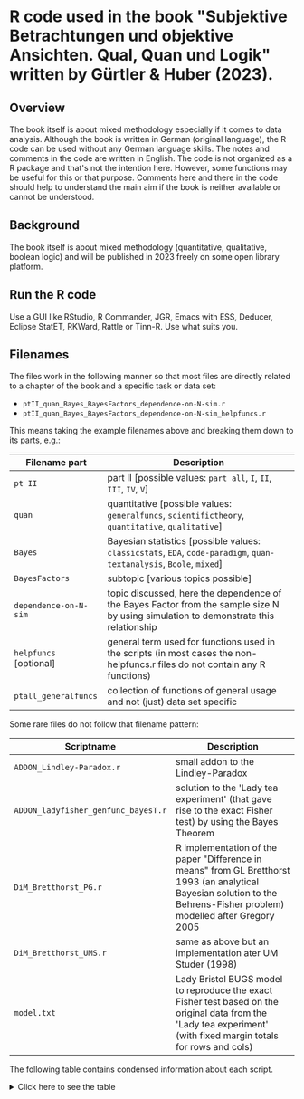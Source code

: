 ﻿# R code used in the book "Subjektive Betrachtungen und objektive Ansichten. Qual, Quan und Logik" written by Gürtler & Huber (2023).

## Overview

The book itself is about mixed methodology especially if it comes to data analysis. Although the book is written in German (original language), the R code can be used without any German language skills. The notes and comments in the code are written in English. The code is not organized as a R package and that's not the intention here. However, some functions may be useful for this or that purpose. Comments here and there in the code should help to understand the main aim if the book is neither available or cannot be understood.

## Background

The book itself is about mixed methodology (quantitative, qualitative, boolean logic) and will be published in 2023 freely on some open library platform.

## Run the R code

Use a GUI like RStudio, R Commander, JGR, Emacs with ESS, Deducer, Eclipse StatET, RKWard, Rattle or Tinn-R. Use what suits you.

## Filenames

The files work in the following manner so that most files are directly related to a chapter of the book and a specific task or data set:

- `ptII_quan_Bayes_BayesFactors_dependence-on-N-sim.r`
- `ptII_quan_Bayes_BayesFactors_dependence-on-N-sim_helpfuncs.r`

This means taking the example filenames above and breaking them down to its parts, e.g.:

| Filename part | Description |
| --- | --- |
| `pt II` | part II [possible values: `part all`, `I`, `II`, `III`, `IV`, `V`] |
| `quan` | quantitative [possible values: `generalfuncs`, `scientifictheory`, `quantitative`, `qualitative`] |
| `Bayes` | Bayesian statistics [possible values: `classicstats`, `EDA`, `code-paradigm`, `quan-textanalysis`, `Boole`, `mixed`] |
| `BayesFactors` | subtopic [various topics possible] |
| `dependence-on-N-sim` | topic discussed, here the dependence of the Bayes Factor from the sample size N by using simulation to demonstrate this relationship |
| `helpfuncs` [optional] | general term used for functions used in the scripts (in most cases the non-helpfuncs.r files do not contain any R functions) |
| `ptall_generalfuncs` | collection of functions of general usage and not (just) data set specific |

Some rare files do not follow that filename pattern:

| Scriptname | Description |
| --- | --- |
| `ADDON_Lindley-Paradox.r` | small addon to the Lindley-Paradox
| `ADDON_ladyfisher_genfunc_bayesT.r` | solution to the 'Lady tea experiment' (that gave rise to the exact Fisher test) by using the Bayes Theorem
| `DiM_Bretthorst_PG.r` | R implementation of the paper "Difference in means" from GL Bretthorst 1993 (an analytical Bayesian solution to the Behrens-Fisher problem) modelled after Gregory 2005
| `DiM_Bretthorst_UMS.r` | same as above but an implementation ater UM Studer (1998)
| `model.txt` | Lady Bristol BUGS model to reproduce the exact Fisher test based on the original data from the 'Lady tea experiment' (with fixed margin totals for rows and cols)


The following table contains condensed information about each script.

<details>

<summary>Click here to see the table</summary>

| Scriptname | Description |
| --- | --- |
| **all parts** | general functions |
| ptall_generalfuncs.r |  |
| ptall_generalfuncs_Bayes_Beta_determine.r |  |
| ptall_generalfuncs_Bayes_binomial.r |  |
| ptall_generalfuncs_Bayes_binomial-prop-test.r |  |
| ptall_generalfuncs_brob-integral.r |  |
| **Part I** | Scientific Theory |
| ptI_sciencetheory_logic.r |  |
| **Part II** | Classical Statistics |
| | **Central limit theorem** |
| ptII_quan_classicstats_centrallimittheorem.r |  |
| ptII_quan_classicstats_centrallimittheorem_helpfuncs.r |  |
| | **Power** |
| ptII_quan_classicstats_dealingwithpower.r |  |
| | **Effect sizes** |
| ptII_quan_classicstats_effectsizes.r |  |
| ptII_quan_classicstats_effectsizes_helpfuncs.r |  |
| ptII_quan_classicstats_effectsizes_helpfuncs_sjstats.r |  |
| | **Never one method to rule them all** |
| ptII_quan_classicstats_equivalentmethods.r |  |
| ptII_quan_classicstats_equivalentmethods_helpfuncs.r |  |
| | **Fisher** |
| ptII_quan_classicstats_Fisher_ladyteataste.r |  |
| | **type S and M error** |
| ptII_quan_classicstats_GandC_type-S-M-error.r |  |
| ptII_quan_classicstats_GandC_type-S-M-error_helpfuncs.r |  |
| | **Jefferys-Lindley Paradox** |
| ptII_quan_classicstats_JeffreysLindleyparadox.r |  |
| | **Missing Data (NA)** |
| ptII_quan_classicstats_missingdata.r |  |
| | **Distributions** |
| ptII_quan_classicstats_normaldist_residuals.r |  |
| ptII_quan_classicstats_normal-vs-t.r |  |
| | **Neyman-Pearson Confidence Intervals** |
| ptII_quan_classicstats_N-P_confint.r |  |
| ptII_quan_classicstats_N-P_confint_bayesboot.r |  |
| ptII_quan_classicstats_N-P_confint_errorbars.r |  |
| ptII_quan_classicstats_N-P_confint_helpfuncs.r |  |
| ptII_quan_classicstats_N-P_confint_p-t-value.r |  |
| ptII_quan_classicstats_N-P_confint_p-t-value_helpfuncs.r |  |
| ptII_quan_classicstats_N-P_confint-errorbars_helpfuncs.r |  |
| | **Simulating data (empirical example)** |
| ptII_quan_classicstats_N-P_example-soccer-sim.r |  |
| ptII_quan_classicstats_N-P_example-soccer-sim_helpfuncs.r |  |
| | **Null Hypothesis Significance Testing** |
**| ptII_quan_classicstats_NHST_nulldist.r |  |
| ptII_quan_classicstats_N-P_nulldist-hypotest.r |  |
| ptII_quan_classicstats_N-P_nulldist-hypotest_helpfuncs.r |  |
**| ptII_quan_classicstats_nullritual.r |  |
| | **Neyman-Pearson** |
| ptII_quan_classicstats_N-P_powerfunc.r |  |
| ptII_quan_classicstats_N-P_SE-N-dep.r |  |
| ptII_quan_classicstats_N-P_simulation.r |  |
| ptII_quan_classicstats_N-P_stat-signif-isNOT-practsignif.r |  |
| | **Outliers** |
| ptII_quan_classicstats_outliers-and-influentialpoints.r |  |
| ptII_quan_classicstats_outliers-and-influentialpoints_helpfuncs.r |  |
| | **p-values and p-hacking** |
| ptII_quan_classicstats_p-hacking-sim.r |  |
| ptII_quan_classicstats_p-hacking-sim_helpfuncs.r |  |
| ptII_quan_classicstats_p-t-df-relationship.r |  |
| ptII_quan_classicstats_pvalue-as-base.r |  |
| | **Randomization** |
| ptII_quan_classicstats_randomization.r |  |
| | **R-Index and z-curves** |
| ptII_quan_classicstats_R-index_z-curve.r |  |
| ptII_quan_classicstats_R-index_z-curve_helpfuncs.r |  |
| | **Simpson paradox** |
| ptII_quan_classicstats_Simpsonparadox.r |  |
| ptII_quan_classicstats_Simpsonparadox_helpfuncs.r |  |
| | **Variances** |
| ptII_quan_classicstats_varianceestimation.r |  |
| ptII_quan_classicstats_varianceestimation_helpfuncs.r |  |
| ptII_quan_classicstats_variancehomogeneity.r |  |
| | |
| **Part II** | Exploratory Data Analysis (EDA) |
| | **Basics and robust methods** |
| ptII_quan_EDA_intro_overviewrobust.r |  |
| ptII_quan_EDA_intro_overviewrobust_helpfuncs.r |  |
| | **Empirical examples** |
| ptII_quan_EDA_case_Anderson_iris-species-in-biology.r |  |
| ptII_quan_EDA_case_Chiro_heartrate-variability.r |  |
| ptII_quan_EDA_case_Chiro_heartrate-variability_helpfuncs.r |  |
| ptII_quan_EDA_case_German-states-population.r |  |
| ptII_quan_EDA_case_Spain_leadership-in-education.r |  |
| ptII_quan_EDA_case_Spain_leadership-in-education_helpfuncs.r |  |
| ptII_quan_EDA_case_Suisse-fertility.r |  |
| ptII_quan_EDA_case_Suisse-fertility_helpfuncs.r |  |
| ptII_quan_EDA_case_Titanic_death-and-dying.r |  |
| ptII_quan_EDA_case_Titanic_death-and-dying_helpfuncs.r |  |
| | **Simulating pi** |
| ptII_quan_simulate-pi.r |  |
| ptII_quan_simulate-pi_helpfuncs.r |  |
| **Part II** | Bayesian Statistics |
| | **Bayes Factors** |
| ptII_quan_Bayes_BayesFactors_dependence-on-N-sim.r |  |
| ptII_quan_Bayes_BayesFactors_dependence-on-N-sim_helpfuncs.r |  |
| ptII_quan_Bayes_BayesFactors_further-remarks.r |  |
| ptII_quan_Bayes_BayesFactors_test-hypos.r |  |
| | **Reflections on the Be studym** |
| ptII_quan_Bayes_Bem-study-aspects.r |  |
| | **Beta distribution** |
| ptII_quan_Bayes_Beta-distribution.r |  |
**| ptII_quan_Bayes_find-Beta-distribution-shapeparams.r |  |
| | **Empirical examples** |
| ptII_quan_Bayes_case_exp-extra-sensual-perception.r |  |
| ptII_quan_Bayes_case_presidential-debates_UPDATE.r |  |
| ptII_quan_Bayes_case_presidential-heights.r |  |
| ptII_quan_Bayes_case_presidential-heights_helpfuncs.r |  |
| ptII_quan_Bayes_case_startagain-successrates.r |  |
| ptII_quan_Bayes_case_startagain-successrates-longterm.r |  |
| ptII_quan_Bayes_case_wordcounts-PPC.r |  |
| ptII_quan_Bayes_case_wordcounts-PPC_helpfuncs.r |  |
| | **Entropy** |
| ptII_quan_Bayes_Entropy_KullbackLeibler.r |  |
| ptII_quan_Bayes_Entropy_KullbackLeibler_helpfuncs.r |  |
| | **Lady Bristol tea experiment** |
| ptII_quan_Bayes_Fisher_LadyBristol-Beta-disttribution.r |  |
| ptII_quan_Bayes_Fisher_LadyBristol-BUGS.r |  |
| ptII_quan_Bayes_Fisher_LadyBristol-BUGS_helpfuncs.r |  |
| | **Gamma Distribution** |
| ptII_quan_Bayes_Gamma-distribution.r |  |
| | **Markov Chain Monte Carlo (MCMC) examples** |
**| ptII_quan_Bayes_MC-simulation_binom-norm.r |  |
**| ptII_quan_Bayes_MetropolisHastings_example-normdist.r |  |
**| ptII_quan_Bayes_MH-Gibbs_example_helpfuncs.r |  |
| ptII_quan_Bayes_GibbsSampling_example-normdist.r |  |
**| ptII_quan_Bayes_JAGS_example-norm.r |  |
**| ptII_quan_Bayes_HMC.r |  |
**| ptII_quan_Bayes_HMC_helpfuncs.r |  |
| | **Highest Density Interval (HDI)** |
| ptII_quan_Bayes_HDI.r |  |
| ptII_quan_Bayes_HDI_helpfuncs.r |  |
| | **Information criteria** |
| ptII_quan_Bayes_information-criteria.r |  |
| ptII_quan_Bayes_information-criteria_helpfuncs.r |  |
| | **Bayes Theorem (general)** |
| ptII_quan_Bayes_intro-BayesTheorem_covid19-test.r |  |
| ptII_quan_Bayes_intro-BayesTheorem_medicaldiagnosis.r |  |
| ptII_quan_Bayes_intro-BayesTheorem_medicaldiagnosis_helpfuncs.r |  |
| ptII_quan_Bayes_intro-BayesTheorem_tea.r |  |
| | **Loss functions** |
| ptII_quan_Bayes_lossfun_startagain.r |  |
| | **Maximum Entropy** |
| ptII_quan_Bayes_MaximumEntropy.r |  |
| ptII_quan_Bayes_MaximumEntropy_helpfuncs.r |  |
| ptII_quan_Bayes_MaximumEntropy_Jaynes-fair-dice.r |  |
| ptII_quan_Bayes_MaximumEntropy_Jaynes-fair-dice_helpfuncs.r |  |
| | **Over- and underfitting** |
| ptII_quan_Bayes_over-and-underfitting.r |  |
| | **posterior** |
| ptII_quan_Bayes_posterior.r |  |
| | **Posterior Predictive Checks** |
| ptII_quan_Bayes_PPC_model-check.r |  |
| ptII_quan_Bayes_PPC_model-check_helpfuncs.r |  |
| ptII_quan_Bayes_PPC_model-check-graph.r |  |
| | **Relationship of prior, likelihood, and posterior** |
| ptII_quan_Bayes_Prior-Likeli-Post_relationship.r |  |
| | **Local minima** |
| ptII_quan_Bayes_problem-local-minima.r |  |
| | **Random Walk** |
| ptII_quan_Bayes_RandomWalk.r |  |
| ptII_quan_Bayes_RandomWalk_helpfuncs.r |  |
| | **Regularization** |
| ptII_quan_Bayes_regularization.r |  |
| | **Region of practical equivalence (ROPE)** |
| ptII_quan_Bayes_ROPE-BayesFactor.r |  |
| ptII_quan_Bayes_ROPE-BayesFactor_helpfuncs.r |  |
| | **Estimation mean** |
| ptII_quan_Bayes_simple-estimation-mean-post.r |  |
| ptII_quan_Bayes_simple-estimation-mean-post_helpfuncs.r |  |
| | **Simulating pi** |
| ptII_quan_Bayes_simulate-pi.r |  |
| ptII_quan_Bayes_simulate-pi_helpfuncs.r |  |
| **Part III** | Qualitative Data Analysis |
| | **Text Analysis and coding paradigm** |
| ptIII_qual_code-paradigm_table-analysis.r |  |
| ptIII_qual_quan-textanalysis.r |  |
| **Part IV** | Mixed Methods |
| | **Boolean algebra and Qualitative Comparative Analysis (QCA)** |
| ptIV_qual_Boole_basics.r |  |
| ptIV_qual_Boole_case_Krook_women-in-parliament.r |  |
| ptIV_qual_Boole_case_school-success.r |  |
| ptIV_qual_Boole_case_Titanic_death-and-dying.r |  |
| ptIV_qual_Boole_fuzzy-logic.r |  |
| ptIV_qual_Boole_logical-minimization.r |  |
| | **Something different** |
| ptV_mixed_prime-numbers.r |  |

>/details>

## Links in the R code

It is impossible to write any R code without external role models and code taken, borrowed, learned, etc. from other people. To give respect to that fact and to allow to deepen this or that understanding of R or one of the topic of the code, at some selected points the scripts contain URLs to external webpages. We cannot guarantee that those links still exist, because the internet changes too fast. They did when the scripts were written.

## Data sets

Due to legal and licence issues not all data sets discussed in the book can be published here as well. Data sets should be located in the same folder as the script to load the data. The following data sets are included in the following folders below 'data':

| Dataset | Description |
| --- | --- |
| `AAH` | data from a research study about collaborative learning |
| `LG` | data from a research study about the usage of word counts and a small experiment about clairvoyance to demonstrate something that does not show any kind of effect |
| `school_success` | logical table about school success (fictional data just for demonstration) |
| `Spain-edu` | data from a Spanish research study on leadership in education |
| `startagain_appl-letter-addiction` | application letter for a place in drug therapy rehabilitation written from detox in psychiatry (originally sent via fax, names and places are fully anonymized) |
| `startagain_successrates` | success rates to pass through a drug rehabilitation program in the Suisse drug therapy center *start again* between 1992-2017 |
| `Titanic_survivors` | well-known data of the sinking of the Titanic and its survivors resp. their characteristics |
| `wikipedia_presidential-heights` | data from wikipedia about the relationship of body height of US presidential candidates and later winners (presidents) |

Place datasets in the main folder to use them along with the scripts.

## External data sets

Some data sets used are taken directly from R like the **bupa** data set or the one from Annette Dobson (1990) about **plant weight data**, the famous **iris** data set, etc. (see book for further references). Other set like **crime data** are from external sources (e.g. UCLA) and others are not published due to a missing license required for public access (e.g. data about the **chiropractice research study** or about **women in parliament** from ML Krook 2010).

## External R code

Some R code was not taken from R packages but various locations on the net. From that selection some scripts were also tweaked to fit to our needs here. Mostly, those scripts are from:
- `bayesian2beta.r` (from: Sverdlov O, Ryeznik Y, Wu S.2015.  Exact Bayesian Inference Comparing Binomial Proportions, With Application to Proof-of-Concept Clinical Trials. *Therapeutic Innovation & Regulatory Science*, *49*(1), p.163-174.)
- `DBDA2E-utilities.R` and `Jags-Ymet-XmetMulti-Mrobust.R` (from: Kruschke, J. 2014. *Doing Bayesian Data Analysis. 2nd ed.* Academic Press.)

The corresponding `*.r` file contains the URL where to download the R script. Download and just place them in the main folder. External R code is used in the following way as (parts of) R functions:
- R packages and R functions that are modified to meet our needs here (e.g. some functions went missing from one R version to the next one like code from   [heatmap.plus](https://github.com/cran/heatmap.plus), [sjstats](https://github.com/strengejacke/sjstats), [rhmc](https://github.com/cran/rhmc), ...).
- Some R code (e.g. from [Bolstad](https://github.com/cran/Bolstad)) was slightly changed due to bugs in the original code at that time. That may be different now.
- Some other code just follows papers and can be seen as an implementation of algorithms (e.g. about p-hacking, z-curves, etc.). This is referenced en detail in the book itself.

From time to time some code is put in sections like

```
### not run
...
### end of not run
```

Such R code is optional or sometimes not fully related to the book or just gives another (maybe even redundant) perspective.

## R version

All R scripts were written and tested under R v3. "In theory" they should run with later versions of R as well. However, sometimes packages are not maintained anymore and then they are dropped or something changes so heavily in a package that previous functions either do not exist anymore or at least not in the way they should and are used here. Therefor, one can create a virtual machine, install R v3 and everything should run fine independent from using Linux or Windows. All scripts were developed under Linux, but also tested under win7.

## R libraries

Many scripts require external R packages and external libraries. Sometimes they require especially under Linux some compilation of libraries. Such compilations under Linux should be done directly by running R from the commandline and not via using some GUI like RStudio, because experience shows that the compilation tends to break and fails if such a GUI is used. Compilation directly via R on the commandline works pretty well, and afterwards the GUI can be used again. Under windows, most libraries do not require any compilation. If those compiled packages should be made available to all local users, start R as root and install then packages.

## Errors in the R code

If one finds a bug please contact us with a short and clear example so we can try to reproduce it and fix the error.

## Usage of the R code

Important is to understand that sometimes due to demonstration goals the code is not perfect and is revised a few lines later. Those incidents are no bugs but intentional for educational purposes to show that things evolve and do not happen accidentially, but statistical work means (ideally!) slow and steady progress towards a goal that sometimes even changes. In general, the R code is adjusted to the tasks (e.g. data sets) and the specific topics of the book. It's not an R package - the R code does not fulfill the requirements of traditional R packages like being useful as a universal library. Nevertheless, some of the functions may be helpful in various changing contexts and can be used independently from the book, the datasets, etc.

## AQUAD 7 files

One data set (application letter for a place in a drug addiction rehabilitation center) is taken from qualitative data analysis along with the windows binary from [AQUAD 7](https://www.aquad.de), a free and open source QDA software. The folder AQUAD7 contains all working files along with the older AQUAD 7 version that was used for analysis. AQUAD is now on v8.

## Licenses and Credits

The R code is licensed under [GNU GPL v3](https://www.gnu.org/licenses/gpl-3.0.en.html). Please feel free to use, modify or share the code if it is helpful for you.
The functions taken from other packages have their own license. Details can be found in the license file.
The AQUAD7 binary `aquad7_170117.exe` has a (C) by GL Huber (2017). The more resent version of AQUAD8 can be found freely on the [AQUAD 8](https://www.aqua.de) webpage.

## References


## Citation

If you ever refer to any part of the R code, please cite it as:

Gürtler, Leo (2023). R code supplement for Gürtler & Huber (2023). *Subjektive Betrachtungen und objektive Ansichten. Qual, Quan und Logik.* R code published on [Github](https://github.com/abcnorio/mixedmethod-rcode) and [OSDN](https://osdn.net/projects/mixedmethod-rcode).

## Disclaimer

Although all R scripts were tested heavily we cannot rule out any possible errors. So we do not guarantee anything but to advice that users should use their intelligence and experience whether a result makes sense and is done properly or not. Some R code and examples make only sense in combination with the book, because the few notes in the code are not sufficient. However, it is provided "as is".
Use common sense to compare results with expectations. NO WARRANTY of any kind is involved here. There is no guarantee that the software is free of error or consistent with any standards or even meets your requirements. Do not use the software or rely on it to solve problems if incorrect results may lead to hurting or injurying living beings of any kind or if it can lead to loss of property or any other possible damage to the world. If you use the software in such a manner, you are on your own and it is your own risk.